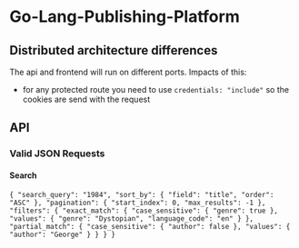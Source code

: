 # Go-Lang-Publishing-Platform

## Distributed architecture differences
The api and frontend will run on different ports.
Impacts of this:
- for any protected route you need to use `credentials: "include"` so the cookies are send with the request


## API

### Valid JSON Requests

#### Search

`{
    "search_query": "1984",
    "sort_by": {
        "field": "title",
        "order": "ASC"
    },
    "pagination": {
        "start_index": 0,
        "max_results": -1
    },
    "filters": {
        "exact_match": {
            "case_sensitive": {
                "genre": true
            },
            "values": {
                "genre": "Dystopian",
                "language_code": "en"
            }
        },
        "partial_match": {
            "case_sensitive": {
                "author": false
            },
            "values": {
                "author": "George"
            }
        }
    }
}`